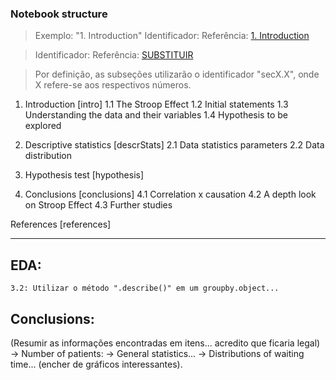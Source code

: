 ### Notebook structure

> Exemplo: "1. Introduction"
> Identificador: <a id='intro'></a> 
> Referência: <a href="#intro">1. Introduction</a>

> Identificador: <a id=''></a>
> Referência: <a href="#substituir"> SUBSTITUIR </a>

> Por definição, as subseções utilizarão o identificador "secX.X", onde X refere-se aos respectivos números.

1. Introduction [intro]
	1.1 The Stroop Effect
	1.2 Initial statements
	1.3 Understanding the data and their variables
	1.4 Hypothesis to be explored
	
2. Descriptive statistics [descrStats]
	2.1 Data statistics parameters
	2.2 Data distribution
	
3. Hypothesis test [hypothesis]

4. Conclusions [conclusions]
	4.1 Correlation x causation
	4.2 A depth look on Stroop Effect
	4.3 Further studies
	
References [references]


----------------------------------------------------------
## EDA:
	3.2: Utilizar o método ".describe()" em um groupby.object... 


## Conclusions:
(Resumir as informações encontradas em itens... acredito que ficaria legal)
-> Number of patients:
-> General statistics...
-> Distributions of waiting time... 
(encher de gráficos interessantes).




